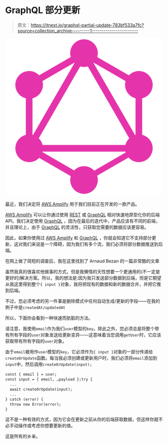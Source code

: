 # GraphQL 部分更新

> 原文：<https://itnext.io/graphql-partial-update-783bf533a7fc?source=collection_archive---------1----------------------->

![](img/ecb5f944fe86e70b5acc716f778a1337.png)

最近，我们决定将 [AWS Amplify](https://aws.amazon.com/amplify/) 用于我们目前正在开发的一款产品。

[AWS Amplify](https://aws.amazon.com/amplify/) 可以让你通过使用 [REST](https://en.wikipedia.org/wiki/Representational_state_transfer) 或 [GraphQL](https://graphql.org/) 相对快速地原型化你的后端 API。我们决定使用 [GraphQL](https://graphql.org/) ，因为在最后的迭代中，产品应该有不同的前端，并且理论上，由于 [GraphQL](https://graphql.org/) 的灵活性，只获取您需要的数据应该更容易。

因此，如果你使用过 [AWS Amplify](https://aws.amazon.com/amplify/) 和 [GraphQL](https://graphql.org/) ，你就会知道它不支持部分更新，这对我们来说是一个障碍，因为我们有多个流，我们必须将部分数据推送到后端。

在网上做了简短的调查后，我在这里找到了 Arnaud Bezan 的一篇非常酷的文章

虽然我真的很喜欢他做事的方式，但是我懒惰的天性想要一个更通用的(不一定是更好的)解决方案。所以，我的想法是:因为我只发送部分数据到后端，但是它期望从我这里得到整个`{ input }`对象，我将把现有的数据和新的数据合并，并把它推到后端。

不过，您必须考虑的另一件事是删除模式中任何自动生成/更新的字段——在我的例子中是`createdAt/updatedAt`

所以，下面你会看到一种快速而肮脏的方法。

请注意，我使用`email`作为我们`user`模型的`key`。除此之外，您必须总是将整个带有所有字段的`user`对象发送给更新变异——这意味着当您调用`getUser`时，它应该获取带有所有字段的`user`对象。

由于`email`被用作`user`模型的`key`，它必须作为`{ input }`对象的一部分传递给`createOrUpdate`函数。每当我必须创建或更新用户时，我们必须将`email`添加到`input`中，然后调用`createOrUpdate(input);`

```
const { email } = user;
const input = { email, …payload };try {
  ...
  await createOrUpdate(input);
  ...
} catch (error) {
  throw new Error(error);
}
```

这不是一种有效的方式，因为它会在更新之前从你的后端获取数据，但这样你就不必手动操作或考虑你想要更新的值。

这是所有的乡亲。